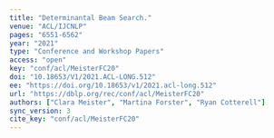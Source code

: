 ```yaml
---
title: "Determinantal Beam Search."
venue: "ACL/IJCNLP"
pages: "6551-6562"
year: "2021"
type: "Conference and Workshop Papers"
access: "open"
key: "conf/acl/MeisterFC20"
doi: "10.18653/V1/2021.ACL-LONG.512"
ee: "https://doi.org/10.18653/v1/2021.acl-long.512"
url: "https://dblp.org/rec/conf/acl/MeisterFC20"
authors: ["Clara Meister", "Martina Forster", "Ryan Cotterell"]
sync_version: 3
cite_key: "conf/acl/MeisterFC20"
---
```

